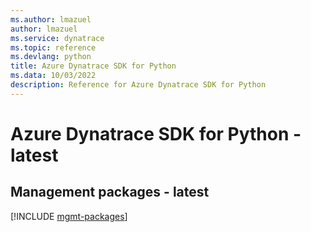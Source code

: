 ```yaml
---
ms.author: lmazuel
author: lmazuel
ms.service: dynatrace
ms.topic: reference
ms.devlang: python
title: Azure Dynatrace SDK for Python
ms.data: 10/03/2022
description: Reference for Azure Dynatrace SDK for Python
---
```

# Azure Dynatrace SDK for Python - latest

## Management packages - latest
[!INCLUDE [mgmt-packages](dynatrace-mgmt-index.md)]